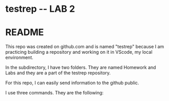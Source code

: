 # testrep -- LAB 2
# README

This repo was created on github.com and is named "testrep" because I am practicing building a repository and working on it in VScode, my local environment. 

In the subdirectory, I have two folders. They are named Homework and Labs and they are a part of the testrep repository.

For this repo, I can easily send information to the github public. 

I use three commands. They are the following: